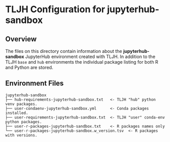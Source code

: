 # TLJH Configuration for jupyterhub-sandbox

## Overview

The files on this directory contain information about the **jupyterhub-sandbox** JupyterHub environment created with TLJH. In addition to the TLJH `base` and `hub` environments the individual package listing for both R and Python are stored.

## Environment Files
```
jupyterhub-sandbox
├── hub-requirements-jupyterhub-sandbox.txt   <- TLJH "hub" python venv packages.
├── user-condaenv-jupyterhub-sandbox.yml      <- Conda packages installed.
├── user-requirements-jupyterhub-sandbox.txt  <- TLJH "user" conda-env python packages.
├── user-r-packages-jupyterhub-sandbox.txt    <- R packages names only
└── user-r-packages-jupyterhub-sandbox.w_version.tsv  <- R packages with versions.
```
